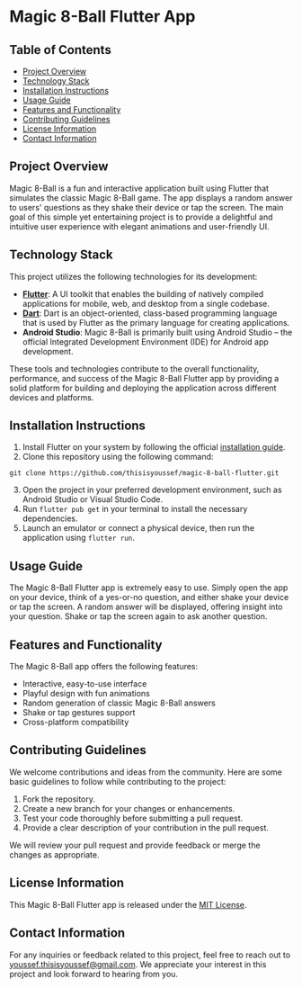 # Magic 8-Ball Flutter App

## Table of Contents

* [Project Overview](#project-overview)
* [Technology Stack](#technology-stack)
* [Installation Instructions](#installation-instructions)
* [Usage Guide](#usage-guide)
* [Features and Functionality](#features-and-functionality)
* [Contributing Guidelines](#contributing-guidelines)
* [License Information](#license-information)
* [Contact Information](#contact-information)

## Project Overview

Magic 8-Ball is a fun and interactive application built using Flutter that simulates the classic Magic 8-Ball game. The app displays a random answer to users' questions as they shake their device or tap the screen. The main goal of this simple yet entertaining project is to provide a delightful and intuitive user experience with elegant animations and user-friendly UI.

## Technology Stack

This project utilizes the following technologies for its development:

* [**Flutter**](https://flutter.dev/): A UI toolkit that enables the building of natively compiled applications for mobile, web, and desktop from a single codebase.
* [**Dart**](https://dart.dev/): Dart is an object-oriented, class-based programming language that is used by Flutter as the primary language for creating applications.
* **Android Studio**: Magic 8-Ball is primarily built using Android Studio – the official Integrated Development Environment (IDE) for Android app development.

These tools and technologies contribute to the overall functionality, performance, and success of the Magic 8-Ball Flutter app by providing a solid platform for building and deploying the application across different devices and platforms.

## Installation Instructions

1. Install Flutter on your system by following the official [installation guide](https://flutter.dev/docs/get-started/install).
2. Clone this repository using the following command:

```
git clone https://github.com/thisisyoussef/magic-8-ball-flutter.git
```

3. Open the project in your preferred development environment, such as Android Studio or Visual Studio Code.
4. Run `flutter pub get` in your terminal to install the necessary dependencies.
5. Launch an emulator or connect a physical device, then run the application using `flutter run`.

## Usage Guide

The Magic 8-Ball Flutter app is extremely easy to use. Simply open the app on your device, think of a yes-or-no question, and either shake your device or tap the screen. A random answer will be displayed, offering insight into your question. Shake or tap the screen again to ask another question.

## Features and Functionality

The Magic 8-Ball app offers the following features:

* Interactive, easy-to-use interface
* Playful design with fun animations
* Random generation of classic Magic 8-Ball answers
* Shake or tap gestures support
* Cross-platform compatibility

## Contributing Guidelines

We welcome contributions and ideas from the community. Here are some basic guidelines to follow while contributing to the project:

1. Fork the repository.
2. Create a new branch for your changes or enhancements.
3. Test your code thoroughly before submitting a pull request.
4. Provide a clear description of your contribution in the pull request.

We will review your pull request and provide feedback or merge the changes as appropriate.

## License Information

This Magic 8-Ball Flutter app is released under the [MIT License](https://opensource.org/licenses/MIT).

## Contact Information

For any inquiries or feedback related to this project, feel free to reach out to youssef.thisisyoussef@gmail.com. We appreciate your interest in this project and look forward to hearing from you.